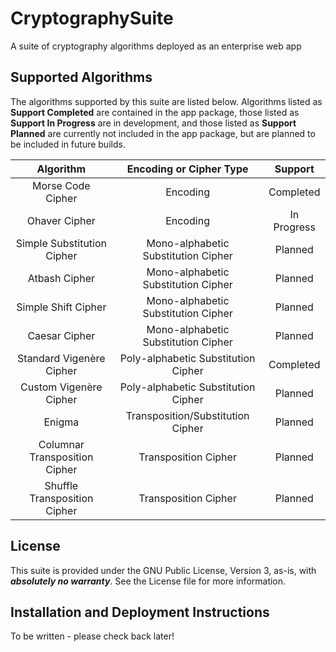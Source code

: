 # CryptographySuite
A suite of cryptography algorithms deployed as an enterprise web app

## Supported Algorithms
The algorithms supported by this suite are listed below. Algorithms listed as **Support Completed** are contained in
the app package, those listed as **Support In Progress** are in development, and those listed as **Support Planned** 
are currently not included in the app package, but are planned to be included in future builds.

|            Algorithm            |       Encoding or Cipher Type       |   Support   |
|:-------------------------------:|:-----------------------------------:|:-----------:|
|        Morse Code Cipher        |              Encoding               |  Completed  |
|          Ohaver Cipher          |              Encoding               | In Progress |
|   Simple Substitution Cipher    | Mono-alphabetic Substitution Cipher |   Planned   |
|          Atbash Cipher          | Mono-alphabetic Substitution Cipher |   Planned   |
|       Simple Shift Cipher       | Mono-alphabetic Substitution Cipher |   Planned   |
|          Caesar Cipher          | Mono-alphabetic Substitution Cipher |   Planned   |
| Standard Vigen&egrave;re Cipher | Poly-alphabetic Substitution Cipher |  Completed  |
|  Custom Vigen&egrave;re Cipher  | Poly-alphabetic Substitution Cipher |   Planned   |
|             Enigma              |  Transposition/Substitution Cipher  |   Planned   |
|  Columnar Transposition Cipher  |        Transposition Cipher         |   Planned   |
|  Shuffle Transposition Cipher   |        Transposition Cipher         |   Planned   |

## License
This suite is provided under the GNU Public License, Version 3, as-is, with **_absolutely no warranty_**.
See the License file for more information.

## Installation and Deployment Instructions
To be written - please check back later!